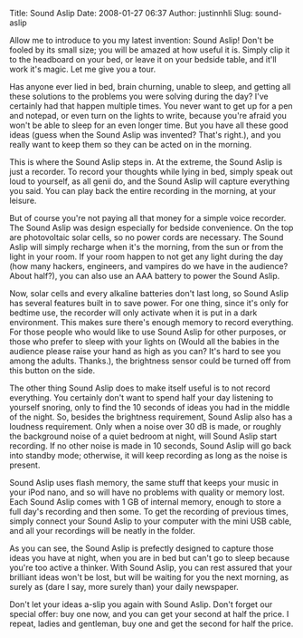Title: Sound Aslip
Date: 2008-01-27 06:37
Author: justinnhli
Slug: sound-aslip

Allow me to introduce to you my latest invention: Sound Aslip! Don't be
fooled by its small size; you will be amazed at how useful it is. Simply
clip it to the headboard on your bed, or leave it on your bedside table,
and it'll work it's magic. Let me give you a tour.

Has anyone ever lied in bed, brain churning, unable to sleep, and
getting all these solutions to the problems you were solving during the
day? I've certainly had that happen multiple times. You never want to
get up for a pen and notepad, or even turn on the lights to write,
because you're afraid you won't be able to sleep for an even longer
time. But you have all these good ideas (guess when the Sound Aslip was
invented? That's right.), and you really want to keep them so they can
be acted on in the morning.

This is where the Sound Aslip steps in. At the extreme, the Sound Aslip
is just a recorder. To record your thoughts while lying in bed, simply
speak out loud to yourself, as all genii do, and the Sound Aslip will
capture everything you said. You can play back the entire recording in
the morning, at your leisure.

But of course you're not paying all that money for a simple voice
recorder. The Sound Aslip was design especially for bedside convenience.
On the top are photovoltaic solar cells, so no power cords are
necessary. The Sound Aslip will simply recharge when it's the morning,
from the sun or from the light in your room. If your room happen to not
get any light during the day (how many hackers, engineers, and vampires
do we have in the audience? About half?), you can also use an AAA
battery to power the Sound Aslip.

Now, solar cells and every alkaline batteries don't last long, so Sound
Aslip has several features built in to save power. For one thing, since
it's only for bedtime use, the recorder will only activate when it is
put in a dark environment. This makes sure there's enough memory to
record everything. For those people who would like to use Sound Aslip
for other purposes, or those who prefer to sleep with your lights on
(Would all the babies in the audience please raise your hand as high as
you can? It's hard to see you among the adults. Thanks.), the brightness
sensor could be turned off from this button on the side.

The other thing Sound Aslip does to make itself useful is to not record
everything. You certainly don't want to spend half your day listening to
yourself snoring, only to find the 10 seconds of ideas you had in the
middle of the night. So, besides the brightness requirement, Sound Aslip
also has a loudness requirement. Only when a noise over 30 dB is made,
or roughly the background noise of a quiet bedroom at night, will Sound
Aslip start recording. If no other noise is made in 10 seconds, Sound
Aslip will go back into standby mode; otherwise, it will keep recording
as long as the noise is present.

Sound Aslip uses flash memory, the same stuff that keeps your music in
your iPod nano, and so will have no problems with quality or memory
lost. Each Sound Aslip comes with 1 GB of internal memory, enough to
store a full day's recording and then some. To get the recording of
previous times, simply connect your Sound Aslip to your computer with
the mini USB cable, and all your recordings will be neatly in the
folder.

As you can see, the Sound Aslip is prefectly designed to capture those
ideas you have at night, when you are in bed but can't go to sleep
because you're too active a thinker. With Sound Aslip, you can rest
assured that your brilliant ideas won't be lost, but will be waiting for
you the next morning, as surely as (dare I say, more surely than) your
daily newspaper.

Don't let your ideas a-slip you again with Sound Aslip. Don't forget our
special offer: buy one now, and you can get your second at half the
price. I repeat, ladies and gentleman, buy one and get the second for
half the price.

